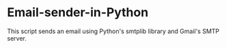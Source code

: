 # Email-sender-in-Python
This script sends an email using Python's smtplib library and Gmail's SMTP server.
